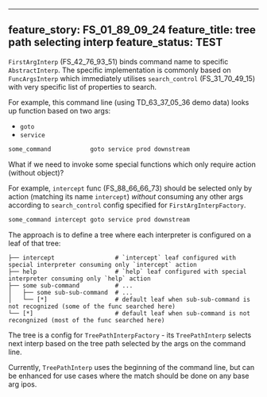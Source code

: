 
---
feature_story: FS_01_89_09_24
feature_title: tree path selecting interp
feature_status: TEST
---

`FirstArgInterp` (FS_42_76_93_51) binds command name to specific `AbstractInterp`.
The specific implementation is commonly based on `FuncArgsInterp` which
immediately utilises `search_control` (FS_31_70_49_15) with very specific list of properties to search.

For example, this command line (using TD_63_37_05_36 demo data) looks up function based on two args:
*   `goto`
*   `service`

```sh
some_command           goto service prod downstream
```

What if we need to invoke some special functions which only require action (without object)?

For example, `intercept` func (FS_88_66_66_73) should be selected only by action (matching its name `intercept`)
_without_ consuming any other args according to `search_control` config specified for `FirstArgInterpFactory`.

```sh
some_command intercept goto service prod downstream
```

The approach is to define a tree where each interpreter is configured on a leaf of that tree:

```
├── intercept                 # `intercept` leaf configured with special interpreter consuming only `intercept` action
├── help                      # `help` leaf configured with special interpreter consuming only `help` action
├── some sub-command          # ...
│   ├── some sub-sub-command  # ...
│   └── [*]                   # default leaf when sub-sub-command is not recognized (some of the func searched here)
└── [*]                       # default leaf when sub-command is not recongnized (most of the func searched here)
```

The tree is a config for `TreePathInterpFactory` - its `TreePathInterp` selects next interp based on the tree path
selected by the args on the command line.

Currently, `TreePathInterp` uses the beginning of the command line, but can be enhanced for use cases where
the match should be done on any base arg ipos.
